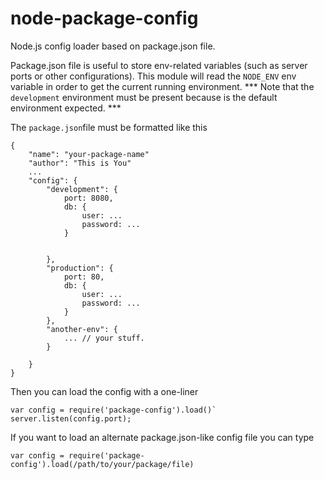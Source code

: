 # node-package-config
Node.js config loader based on package.json file.

Package.json file is useful to store env-related variables (such as server ports or other configurations).
This module will read the `NODE_ENV` env variable in order to get the current running environment.
*** Note that the `development` environment must be present because is the default environment expected. ***

The `package.json`file must be formatted like this
```
{
    "name": "your-package-name"
    "author": "This is You"
    ...
    "config": {
        "development": {
            port: 8080,
            db: {
                user: ...
                password: ...
            }
            
            
        },
        "production": {
            port: 80,
            db: {
                user: ...
                password: ...
            }
        },
        "another-env": {
            ... // your stuff.
        }
        
    }
}
```

Then you can load the config with a one-liner

```
var config = require('package-config').load()`
server.listen(config.port);
```




If you want to load an alternate package.json-like config file you can type

`var config = require('package-config').load(/path/to/your/package/file)`
